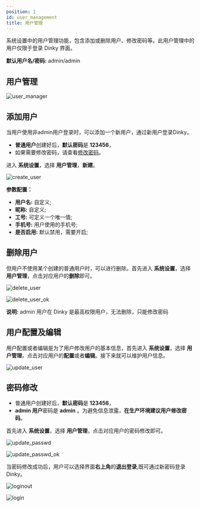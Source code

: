 ```yaml
---
position: 1
id: user_management
title: 用户管理
---
```





系统设置中的用户管理功能，包含添加或删除用户、修改密码等。此用户管理中的用户仅限于登录 Dinky 界面。

**默认用户名/密码:** admin/admin

## 用户管理

![user_manager](http://www.aiwenmo.com/dinky/docs/zh-CN/administrator_guide/system_setting/user_management/user_manager.png)

## 添加用户

当用户使用非admin用户登录时，可以添加一个新用户，通过新用户登录Dinky。
- **普通用户**创建好后，**默认密码**是 **123456**，
- 如果需要修改密码，请查看[修改密码](#密码修改)。

进入 **系统设置**，选择  **用户管理**，**新建**。

![create_user](http://www.aiwenmo.com/dinky/docs/zh-CN/administrator_guide/system_setting/user_management/create_user.png)


**参数配置：**

- **用户名:** 自定义;
- **昵称:** 自定义;
- **工号:** 可定义一个唯一值;
- **手机号:** 用户使用的手机号;
- **是否启用:** 默认禁用，需要开启;

## 删除用户

但用户不使用某个创建的普通用户时，可以进行删除。首先进入 **系统设置**，选择 **用户管理**，点击对应用户的**删除**即可。

![delete_user](http://www.aiwenmo.com/dinky/docs/zh-CN/administrator_guide/system_setting/user_management/delete_user.png)

![delete_user_ok](http://www.aiwenmo.com/dinky/docs/zh-CN/administrator_guide/system_setting/user_management/delete_user_ok.png)



**说明:** admin 用户在 Dinky 是最高权限用户，无法删除，只能修改密码

## 用户配置及编辑

用户配置或者编辑是为了用户修改用户的基本信息，首先进入 **系统设置**，选择 **用户管理**，点击对应用户的**配置**或者**编辑**。接下来就可以维护用户信息。

![update_user](http://www.aiwenmo.com/dinky/docs/zh-CN/administrator_guide/system_setting/user_management/update_user.png)



## 密码修改

- 普通用户创建好后，**默认密码**是 **123456**，
- **admin 用户**密码是 **admin** 。为避免信息泄露，**在生产环境建议用户修改密码**。

首先进入 **系统设置**，选择 **用户管理**，点击对应用户的密码修改即可。

![update_passwd](http://www.aiwenmo.com/dinky/docs/zh-CN/administrator_guide/system_setting/user_management/update_passwd.png)

![update_passwd_ok](http://www.aiwenmo.com/dinky/docs/zh-CN/administrator_guide/system_setting/user_management/update_passwd_ok.png)



当密码修改成功后，用户可以选择界面**右上角**的**退出登录**,既可通过新密码登录 Dinky。

![loginout](http://www.aiwenmo.com/dinky/docs/zh-CN/administrator_guide/system_setting/user_management/loginout.png)



![login](http://www.aiwenmo.com/dinky/docs/zh-CN/administrator_guide/system_setting/user_management/login.png)







